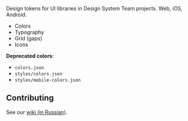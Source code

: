 Design tokens for UI libraries in Design System Team projects. Web, iOS, Android.

-   Colors
-   Typography
-   Grid (gaps)
-   Icons

**Deprecated colors**:

-   `colors.json`
-   `styles/colors.json`
-   `styles/mobile-colors.json`

## Contributing

See our [wiki (in Russian)](https://github.com/core-ds/ui-primitives/wiki).
